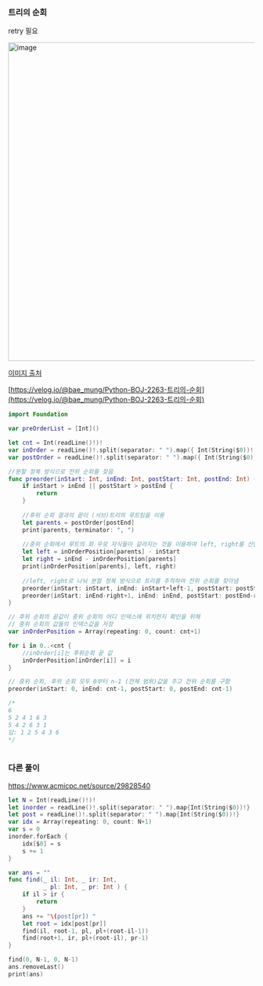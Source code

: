 ### 트리의 순회



retry 필요

<img width="650" alt="image" src="https://user-images.githubusercontent.com/62657991/139204761-4f324d2e-11bd-4e5f-8105-8c56bf9f663a.png">

[이미지 출처](https://donggoolosori.github.io/2020/10/15/boj-2263/)





[https://velog.io/@bae_mung/Python-BOJ-2263-트리의-순회](https://velog.io/@bae_mung/Python-BOJ-2263-트리의-순회)

```swift
import Foundation

var preOrderList = [Int]()

let cnt = Int(readLine()!)!
var inOrder = readLine()!.split(separator: " ").map({ Int(String($0))! })
var postOrder = readLine()!.split(separator: " ").map({ Int(String($0))! })

//분할 정복 방식으로 전위 순회를 찾음
func preorder(inStart: Int, inEnd: Int, postStart: Int, postEnd: Int) {
    if inStart > inEnd || postStart > postEnd {
        return
    }
    
    //후위 순회 결과의 끝이 (서브)트리의 루트임을 이용
    let parents = postOrder[postEnd]
    print(parents, terminator: ", ")
    
    //중위 순회에서 루트의 좌 우로 자식들이 갈라지는 것을 이용하여 left, right를 선언
    let left = inOrderPosition[parents] - inStart
    let right = inEnd - inOrderPosition[parents]
    print(inOrderPosition[parents], left, right)
    
    //left, right로 나눠 분할 정복 방식으로 트리를 추적하여 전위 순회를 찾아냄
    preorder(inStart: inStart, inEnd: inStart+left-1, postStart: postStart, postEnd: postStart+left-1)
    preorder(inStart: inEnd-right+1, inEnd: inEnd, postStart: postEnd-right, postEnd: postEnd-1)
}

// 후위 순회의 끝값이 중위 순회의 어디 인덱스에 위치한지 확인을 위해
// 중위 순회의 값들의 인덱스값을 저장
var inOrderPosition = Array(repeating: 0, count: cnt+1)

for i in 0..<cnt {
    //inOrder[i]는 후위순회 끝 값
    inOrderPosition[inOrder[i]] = i
}

// 중위 순회, 후위 순회 모두 0부터 n-1 (전체 범위)값을 주고 전위 순회를 구함
preorder(inStart: 0, inEnd: cnt-1, postStart: 0, postEnd: cnt-1)

/*
6
5 2 4 1 6 3
5 4 2 6 3 1
답: 1 2 5 4 3 6
*/



```



### 다른 풀이

https://www.acmicpc.net/source/29828540

```swift
let N = Int(readLine()!)!
let inorder = readLine()!.split(separator: " ").map{Int(String($0))!}
let post = readLine()!.split(separator: " ").map{Int(String($0))!}
var idx = Array(repeating: 0, count: N+1)
var s = 0
inorder.forEach {
    idx[$0] = s
    s += 1
}

var ans = ""
func find(_ il: Int, _ ir: Int,
          _ pl: Int, _ pr: Int ) {
    if il > ir {
        return
    }
    ans += "\(post[pr]) "
    let root = idx[post[pr]]
    find(il, root-1, pl, pl+(root-il-1))
    find(root+1, ir, pl+(root-il), pr-1)
}

find(0, N-1, 0, N-1)
ans.removeLast()
print(ans)
```


